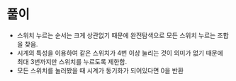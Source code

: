 # 풀이

- 스위치 누르는 순서는 크게 상관없기 때문에 완전탐색으로 모든 스위치 누르는 조합을 찾음.
- 시계의 특성을 이용하여 같은 스위치가 4번 이상 눌리는 것이 의미가 없기 때문에 최대 3번까지만 스위치를 누르도록 제한함.
- 모든 스위치를 눌러봤을 때 시계가 동기화가 되어있다면 0을 반환
